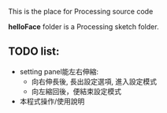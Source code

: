 This is the place for Processing source code

**helloFace** folder is a Processing sketch folder.



TODO list:
------------
- setting panel能左右伸縮: 
	- 向右伸長後, 長出設定選項, 進入設定模式
	- 向左縮回後，便結束設定模式
- 本程式操作/使用說明
